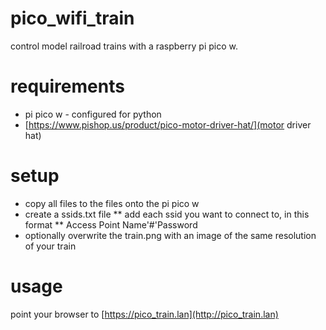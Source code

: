 # pico_wifi_train
control model railroad trains with a raspberry pi pico w.

# requirements
* pi pico w - configured for python
* [https://www.pishop.us/product/pico-motor-driver-hat/](motor driver hat)

# setup
* copy all files to the files onto the pi pico w
* create a ssids.txt file
** add each ssid you want to connect to, in this format
** Access Point Name'#'Password
* optionally overwrite the train.png with an image of the same resolution of your train

# usage
point your browser to [https://pico_train.lan](http://pico_train.lan)

